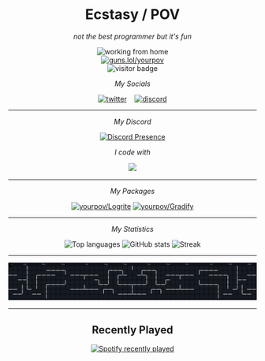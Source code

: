 <h1 align="center">Ecstasy / POV</h1>
<p align="center"><em>not the best programmer but it's fun</em></p>

<div align="center">
  <!-- <img height="200" src="https://i.imgur.com/BkMk750.gif" alt="jiji cat" /><br/> -->
  <img height="200" src="https://media.giphy.com/media/M9gbBd9nbDrOTu1Mqx/giphy.gif" alt="working from home" /><br/>
  <a href="https://guns.lol/yourpov">
    <img
      alt="guns.lol/yourpov"
      src="https://img.shields.io/badge/guns.lol%2Fyourpov-242938?style=for-the-badge&labelColor=1b2030"
    />
  </a>
</div>

<!-- profile visits -->
<div align="center">
  <img src="https://visitor-badge.laobi.icu/badge?page_id=yourpov.YourPOV&left_color=crimson&left_text=Visitors" alt="visitor badge"/>
</div>

<!-- Socials -->
<p align="center"><em>My Socials</em></p>

<div align="center">
  <a href="https://twitter.com/goingmiaa"><img src="https://skillicons.dev/icons?i=twitter" height="60" alt="twitter"/></a>&nbsp;&nbsp;&nbsp;
  <a href="https://discord.com/users/1055337846657007648"><img src="https://skillicons.dev/icons?i=discord" height="60" alt="discord"/></a>
</div>

---

<!-- Discord presence-->
<p align="center"><em>My Discord</em></p>

<div align="center">
  
  <a href="https://discord.com/users/1055337846657007648">
  <!-- src="https://lanyard.cnrad.dev/api/1055337846657007648?theme=dark&bg=242938&borderRadius=18px&animated=true&showDisplayName=true&ignoreAppId=1347234435434811525&idleMessage=probably%20coding%20or%20AFK" -->
  <img
      alt="Discord Presence"
      src="https://lanyard.cnrad.dev/api/1055337846657007648?theme=dark&bg=242938&borderRadius=18px&animated=true&showDisplayName=true&idleMessage=probably%20coding%20or%20AFK"
    />
  </a>
</div>

<!-- Tool icons -->
<p align="center"><em>I code with</em></p>

<div align="center">
  <img src="https://skillicons.dev/icons?i=vscode,go,python,lua,html,css,js,ts" height="48" />
</div>

---

<!-- Pinned Packages -->
<p align="center"><em>My Packages</em></p>

<div align="center">
  <a href="https://github.com/yourpov/Logrite"><img src="https://github-readme-stats.vercel.app/api/pin/?username=yourpov&repo=Logrite&theme=blueberry&hide_border=true" alt="yourpov/Logrite"/></a>
  <a href="https://github.com/yourpov/Gradify"><img src="https://github-readme-stats.vercel.app/api/pin/?username=yourpov&repo=Gradify&theme=blueberry&hide_border=true" alt="yourpov/Gradify"/></a>
</div>

---

<!-- Stats -->
<p align="center"><em>My Statistics</em></p>

<div align="center">
  <img src="https://github-readme-stats.vercel.app/api/top-langs?username=yourpov&layout=compact&card_width=320&langs_count=10&theme=blueberry&hide_border=true&custom_title=Languages" height="190" alt="Top languages" />
  <img src="https://github-readme-stats.vercel.app/api?username=yourpov&show_icons=true&include_all_commits=true&count_private=true&disable_animations=false&theme=blueberry&hide_border=true&custom_title=GitHub%20Stats" height="190" alt="GitHub stats" />
  <img src="https://streak-stats.demolab.com?user=yourpov&mode=weekly&theme=blueberry&hide_border=true&border_radius=5" height="190" alt="Streak" />
</div>

---

<!-- Pac-Man -->
<div align="center">
  <picture>
    <source media="(prefers-color-scheme: dark)"  srcset="https://raw.githubusercontent.com/yourpov/YourPOV/main/assets/Pac-Man.svg" />
    <source media="(prefers-color-scheme: light)" srcset="https://raw.githubusercontent.com/yourpov/YourPOV/main/assets/Pac-Man.svg" />
    <img alt="Pac-Man contribution graph" src="https://raw.githubusercontent.com/yourpov/YourPOV/main/assets/Pac-Man.svg" />
  </picture>
  <!-- <br/><br/><img src="https://raw.githubusercontent.com/yourpov/YourPOV/main/assets/Snake.svg" alt="Snake animation" /> -->
</div>

---

<!-- Recently Played -->
<h2 align="center">Recently Played</h2>

<div align="center">
  <a href="https://open.spotify.com/user/31arv6lqqcbtl7ious7s5ndfqlby">
    <img src="https://spotify-recently-played-readme.vercel.app/api?user=31arv6lqqcbtl7ious7s5ndfqlby&count=5&unique=true" alt="Spotify recently played" />
  </a>
</div>
